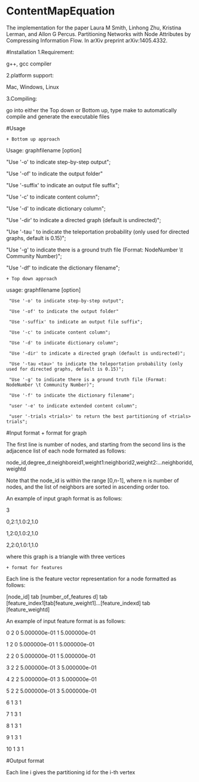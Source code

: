 # ContentMapEquation
The implementation for the paper Laura M Smith, Linhong Zhu, Kristina Lerman, and Allon G Percus. Partitioning Networks with Node Attributes by Compressing Information Flow. In arXiv preprint arXiv:1405.4332.

#Installation
1.Requirement:

g++, gcc compiler

2.platform support:

Mac, Windows, Linux

3.Compiling:

go into either the Top down or Bottom up, type make to automatically compile and generate the executable files

#Usage

	+ Bottom up approach

Usage: graphfilename [option]

 "Use '-o' to indicate step-by-step output";
 
 "Use '-of' to indicate the output folder"
	 
"Use '-suffix' to indicate an output file suffix";
	 
"Use '-c' to indicate content column";
	 
"Use '-d' to indicate dictionary column";
	 
"Use '-dir' to indicate a directed graph (default is undirected)";
	 
"Use '-tau <tau>' to indicate the teleportation probability (only used for directed graphs, default is 0.15)";
	 
"Use '-g' to indicate there is a ground truth file (Format: NodeNumber \t Community Number)";
	 
"Use '-df' to indicate the dictionary filename";
	 
	+ Top down approach

   usage: graphfilename [option]

	 "Use '-o' to indicate step-by-step output";
	 
	 "Use '-of' to indicate the output folder"
	 
	 "Use '-suffix' to indicate an output file suffix";
	 
	 "Use '-c' to indicate content column";
	 
	 "Use '-d' to indicate dictionary column";
	 
	 "Use '-dir' to indicate a directed graph (default is undirected)";
	 
	 "Use '-tau <tau>' to indicate the teleportation probability (only used for directed graphs, default is 0.15)";
	 
	 "Use '-g' to indicate there is a ground truth file (Format: NodeNumber \t Community Number)";
	 
	 "Use '-f' to indicate the dictionary filename";
	 
	 "user '-e' to indicate extended content column";
	 
	 "user '-trials <trials>' to return the best partitioning of <trials> trials";

#Input format 
    + format for graph

The first line is number of nodes, and starting from the second lins is the adjacence list of each node formated as follows:

node_id,degree_d:neighboreid1,weight1:neighborid2,weight2:...neighboridd,weightd

Note that the node_id is within the range [0,n-1], where n is number of nodes, and the list of neighbors are sorted in ascending order too.

An example of input graph format is as follows:

3

0,2:1,1.0:2,1.0

1,2:0,1.0:2,1.0

2,2:0,1.0:1,1.0

where this graph is a triangle with three vertices

    + format for features

Each line is the feature vector representation for a node formatted as follows:

[node_id] tab [number_of_features d] tab [feature_index1]tab[feature_weight1]...[feature_indexd] tab [feature_weightd]

An example of input feature format is as follows:

0	2	0	5.000000e-01	1	5.000000e-01

1	2	0	5.000000e-01	1	5.000000e-01

2	2	0	5.000000e-01	1	5.000000e-01

3	2	2	5.000000e-01	3	5.000000e-01

4	2	2	5.000000e-01	3	5.000000e-01

5	2	2	5.000000e-01	3	5.000000e-01

6	1	3	1

7	1	3	1

8	1	3	1

9	1	3	1

10	1	3	1

#Output format

Each line i gives the partitioning id for the i-th vertex


